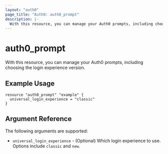 ```yaml
---
layout: "auth0"
page_title: "Auth0: auth0_prompt"
description: |-
  With this resource, you can manage your Auth0 prompts, including choosing the login experience version.
---
```


# auth0_prompt

With this resource, you can manage your Auth0 prompts, including choosing the login experience version.

## Example Usage

```hcl
resource "auth0_prompt" "example" {
  universal_login_experience = "classic"
}
```

## Argument Reference

The following arguments are supported:

- `universal_login_experience` - (Optional) Which login experience to use. Options include `classic` and `new`.
